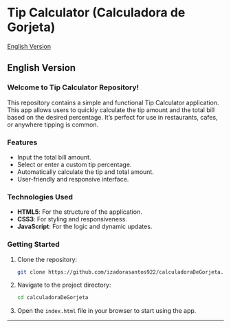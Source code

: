 # Tip Calculator (Calculadora de Gorjeta)

[English Version](#english-version)  

## English Version

### Welcome to Tip Calculator Repository!

This repository contains a simple and functional Tip Calculator application. This app allows users to quickly calculate the tip amount and the total bill based on the desired percentage. It’s perfect for use in restaurants, cafes, or anywhere tipping is common.

### Features
- Input the total bill amount.
- Select or enter a custom tip percentage.
- Automatically calculate the tip and total amount.
- User-friendly and responsive interface.

### Technologies Used
- **HTML5**: For the structure of the application.
- **CSS3**: For styling and responsiveness.
- **JavaScript**: For the logic and dynamic updates.

### Getting Started

1. Clone the repository:
   ```bash
   git clone https://github.com/izadorasantos922/calculadoraDeGorjeta.git
   ```
2. Navigate to the project directory:
   ```bash
   cd calculadoraDeGorjeta
   ```
3. Open the `index.html` file in your browser to start using the app.

---

